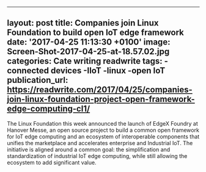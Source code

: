   - --
layout: post
title: Companies join Linux Foundation to build open IoT edge framework
date: '2017-04-25 11:13:30 +0100'
image: Screen-Shot-2017-04-25-at-18.57.02.jpg
categories: Cate writing readwrite
tags:
-connected devices
-IIoT
-linux
-open IoT
publication_url: https://readwrite.com/2017/04/25/companies-join-linux-foundation-project-open-framework-edge-computing-cl1/
---
The Linux Foundation this week announced the launch of EdgeX Foundry at Hanover Messe, an open source project to build a common open framework for IoT edge computing and an ecosystem of interoperable components that unifies the marketplace and accelerates enterprise and Industrial IoT. The initiative is aligned around a common goal: the simplification and standardization of industrial IoT edge computing, while still allowing the ecosystem to add significant value.
